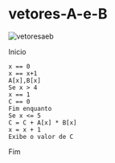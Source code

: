 # vetores-A-e-B

![vetoresaeb](https://user-images.githubusercontent.com/65674963/173481939-b9d7a8b6-5cc9-41f7-b7d4-23786b1740a5.PNG)

Inicio

    x == 0
    x == x+1
    A[x],B[x]
    Se x > 4 
    x == 1
    C == 0
    Fim enquanto
    Se x <= 5
    C = C + A[x] * B[x]
    x = x + 1
    Exibe o valor de C

Fim
